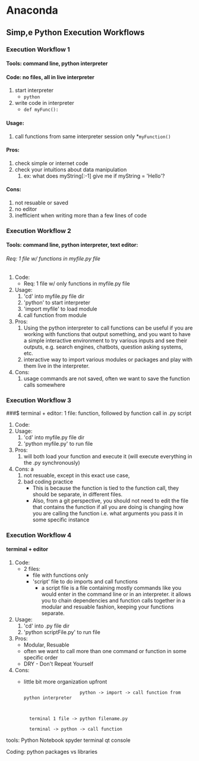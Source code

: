 # Anaconda
## Simp,e Python Execution Workflows
### Execution Workflow 1
#### Tools: command line, python interpreter 
#### Code: no files, all in live interpreter

1. start interpreter
	* `python`
2. write code in interpreter
	* `def myFunc():`

#### Usage:			 	
1. call functions from same interpreter session only
	*`myFunction()`
#### Pros:								
1. check simple or internet code 
2. check your intuitions about data manipulation
	1. ex: what does myString[:-1] give me if myString = 'Hello'?
#### Cons:								
1. not resuable or saved
2. no editor
3. inefficient when writing more than a few lines of code

### Execution Workflow 2
#### Tools: command line, python interpreter, text editor: 
###### Req: 1 file w/ functions in myfile.py file
1. Code:			
	* Req: 1 file w/ only functions in myfile.py file
2. Usage: 					
	1. 'cd' into myfile.py file dir
	2. 'python' to start interpreter
	3. 'import myfile' to load module
	4. call function from module
3. Pros:					
	1. Using the python interpreter to call functions can be useful if you are working with functions that output something, and you want to have a simple interactive environment to try various inputs and see their outputs, e.g. search engines, chatbots, question asking systems, etc.
	2. interactive way to import various modules or packages and play with them live in the interpreter.
4. Cons:					
	1. usage commands are not saved, often we want to save the function calls somewhere

### Execution Workflow 3
###$ terminal + editor: 1 file: function, followed by function call in .py script
1. Code:				
2. Usage: 				
	1. 'cd' into myfile.py file dir
	2. 'python myfile.py' to run file 
3. Pros:					
	1. will both load your function and execute it (will execute everything in the .py synchronously)
4. Cons:					a
	1. not resuable, except in this exact use case, 
	2. bad coding practice
		* This is because the function is tied to the function call, they should be separate, in different files.
		* Also, from a git perspective, you should not need to edit the file that contains the function if all you are doing is changing how you are calling the function i.e. what arguments you pass it in some specific instance

### Execution Workflow 4
#### terminal + editor  
1. Code:	
	* 2 files:			
		 * file with functions only
		 * 'script' file to do imports and call functions 
			* a script file is a file containing mostly commands like you would enter in the command line or in an interpreter. it allows you to chain dependencies and function calls together in a modular and resuable fashion, keeping your functions separate.
2. Usage: 				
	1. 'cd' into .py file dir
	2. 'python scriptFile.py' to run file
3. Pros:					
	* Modular, Resuable 
	* often we want to call more than one command or function in some specific order
	* DRY - Don't Repeat Yourself 
4. Cons:					
	* little bit more organization upfront












							   python -> import -> call function from python interpreter



			terminal 1 file -> python filename.py

			terminal -> python -> call function





tools:
	Python Notebook
	spyder
	terminal
	qt console




Coding:
	python packages vs libraries







